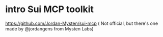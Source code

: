 # intro Sui MCP toolkit

https://github.com/Jordan-Mysten/sui-mcp ( Not official, but there's one made by @jordangens from Mysten Labs)